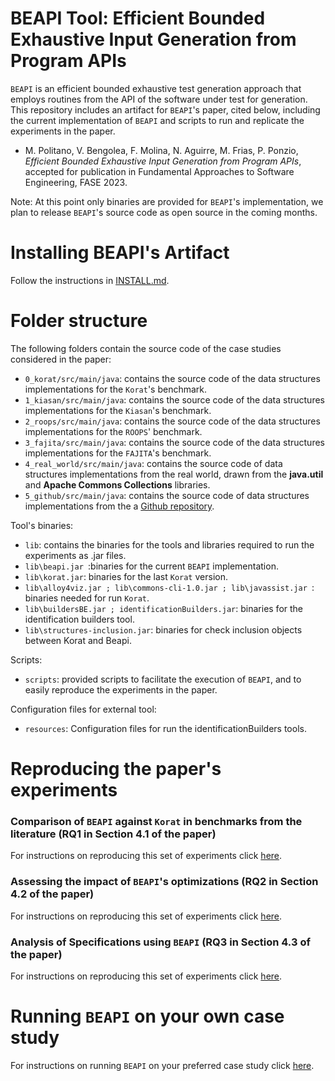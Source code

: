 # BEAPI Tool: Efficient Bounded Exhaustive Input Generation from Program APIs

`BEAPI` is an efficient bounded exhaustive test generation approach that employs routines from the API of the software under test for generation. This repository includes an artifact for `BEAPI`'s paper, cited below, including the current implementation of `BEAPI` and scripts to run and replicate the experiments in the paper.

- M. Politano, V. Bengolea, F. Molina, N. Aguirre, M. Frias, P. Ponzio, *Efficient Bounded Exhaustive Input Generation from Program APIs*, accepted for publication in Fundamental Approaches to Software Engineering, FASE 2023.

Note: At this point only binaries are provided for `BEAPI`'s implementation, we plan to release `BEAPI`'s source code as open source in the coming months.

# Installing BEAPI's Artifact 

Follow the instructions in [INSTALL.md](INSTALL.md).

# Folder structure

The following folders contain the source code of the case studies considered in the paper:

- `0_korat/src/main/java`: contains the source code of the data structures implementations for the `Korat`'s benchmark.
- `1_kiasan/src/main/java`: contains the source code of the data structures implementations for the `Kiasan`'s benchmark.
- `2_roops/src/main/java`: contains the source code of the data structures implementations for the `ROOPS`' benchmark.
- `3_fajita/src/main/java`: contains the source code of the data structures implementations for the `FAJITA`'s benchmark.
- `4_real_world/src/main/java`: contains the source code of data structures implementations from the real world, drawn from the  **java.util** and **Apache Commons Collections** libraries.
- `5_github/src/main/java`: contains the source code of data structures implementations from the a [Github repository](https://github.com/anthonynsimon/java-ds-algorithms).


Tool's binaries:

- `lib`: contains the binaries for the tools and libraries required to run the experiments as .jar files.
- `lib\beapi.jar `:binaries for the current `BEAPI` implementation. 
- `lib\korat.jar`: binaries for the last `Korat` version.
- `lib\alloy4viz.jar ; lib\commons-cli-1.0.jar ; lib\javassist.jar `: binaries needed for run `Korat`. 
- `lib\buildersBE.jar ; identificationBuilders.jar`: binaries for the identification builders tool. 
- `lib\structures-inclusion.jar`: binaries for check inclusion objects between Korat and Beapi. 


Scripts:

- `scripts`: provided scripts to facilitate the execution of `BEAPI`, and to easily reproduce the experiments in the paper.

Configuration files for external tool:

- `resources`: Configuration files for run the identificationBuilders tools.


# Reproducing the paper's experiments 

### Comparison of `BEAPI` against `Korat` in benchmarks from the literature (RQ1 in Section 4.1 of the paper)

For instructions on reproducing this set of experiments click [here](BEAPI_v_KORAT.md).

### Assessing the impact of `BEAPI`'s optimizations (RQ2 in Section 4.2 of the paper)

For instructions on reproducing this set of experiments click [here](BEAPI_OPT.md).

### Analysis of Specifications using `BEAPI` (RQ3 in Section 4.3 of the paper)

For instructions on reproducing this set of experiments click [here](BEAPI_SPECS.md).

# Running `BEAPI` on your own case study

For instructions on running `BEAPI` on your preferred case study click [here](RUN_BEAPI.md).



